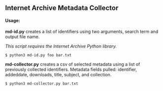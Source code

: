 ## Internet Archive Metadata Collector

#### Usage:
**md-id.py** creates a list of identifiers using two arguments, search term and output file name. 

*This script requires the Internet Archive Python library.*

  `$ python3 md-id.py foo bar.txt`

**md-collector.py** creates a csv of selected metadata using a list of previously collected identifiers.
Metadata fields pulled: identifier, addeddate, downloads, title, subject, and collection.

  `$ python3 md-collector.py bar.txt`
  




